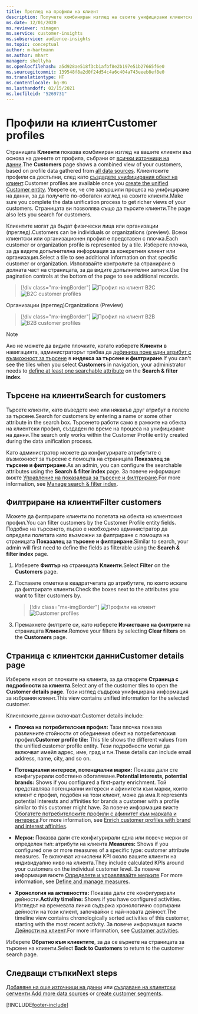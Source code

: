 ```yaml
---
title: Преглед на профили на клиент
description: Получете комбиниран изглед на своите унифицирани клиентски данни.
ms.date: 12/01/2020
ms.reviewer: nimagen
ms.service: customer-insights
ms.subservice: audience-insights
ms.topic: conceptual
author: m-hartmann
ms.author: mhart
manager: shellyha
ms.openlocfilehash: a5d928ae518f3cb1afbf8e2b197e51b27665f6e0
ms.sourcegitcommit: 139548f8a2d0f24d54c4a6c404a743eeeb8ef8e0
ms.translationtype: HT
ms.contentlocale: bg-BG
ms.lasthandoff: 02/15/2021
ms.locfileid: "5269731"
---
```

# <a name="customer-profiles"></a><span data-ttu-id="08022-103">Профили на клиент</span><span class="sxs-lookup"><span data-stu-id="08022-103">Customer profiles</span></span>

<span data-ttu-id="08022-104">Страницата **Клиенти** показва комбиниран изглед на вашите клиенти въз основа на данните от профила, събрани от [всички източници на данни](data-sources.md).</span><span class="sxs-lookup"><span data-stu-id="08022-104">The **Customers** page shows a combined view of your customers, based on profile data gathered from [all data sources](data-sources.md).</span></span> <span data-ttu-id="08022-105">Клиентските профили са достъпни, след като [създадете унифицирания обект на клиент](data-unification.md).</span><span class="sxs-lookup"><span data-stu-id="08022-105">Customer profiles are available once you [create the unified Customer entity](data-unification.md).</span></span> <span data-ttu-id="08022-106">Уверете се, че сте завършили процеса на унифициране на данни, за да получите по-обогатен изглед на своите клиенти.</span><span class="sxs-lookup"><span data-stu-id="08022-106">Make sure you complete the data unification process to get richer views of your customers.</span></span> <span data-ttu-id="08022-107">Страницата ви позволява също да търсите клиенти.</span><span class="sxs-lookup"><span data-stu-id="08022-107">The page also lets you search for customers.</span></span>

<span data-ttu-id="08022-108">Клиентите могат да бъдат физически лица или организации (преглед).</span><span class="sxs-lookup"><span data-stu-id="08022-108">Customers can be individuals or organizations (preview).</span></span> <span data-ttu-id="08022-109">Всеки клиентски или организационен профил е представен с плочка.</span><span class="sxs-lookup"><span data-stu-id="08022-109">Each customer or organization profile is represented by a tile.</span></span> <span data-ttu-id="08022-110">Изберете плочка, за да видите допълнителна информация за конкретния клиент или организация.</span><span class="sxs-lookup"><span data-stu-id="08022-110">Select a tile to see additional information on that specific customer or organization.</span></span> <span data-ttu-id="08022-111">Използвайте контролите за страниране в долната част на страницата, за да видите допълнителни записи.</span><span class="sxs-lookup"><span data-stu-id="08022-111">Use the pagination controls at the bottom of the page to see additional records.</span></span>

> [!div class="mx-imgBorder"] 
> <span data-ttu-id="08022-112">![Профил на клиент B2C](media/profiles-customers.png "Профил на клиент B2C")</span><span class="sxs-lookup"><span data-stu-id="08022-112">![B2C customer profiles](media/profiles-customers.png "B2C customer profiles")</span></span>

<span data-ttu-id="08022-113">Организации (преглед)</span><span class="sxs-lookup"><span data-stu-id="08022-113">Organizations (Preview)</span></span>
> [!div class="mx-imgBorder"] 
> <span data-ttu-id="08022-114">![Профил на клиент B2B](media/profile-customers-b2b.png "Профил на клиент B2B")</span><span class="sxs-lookup"><span data-stu-id="08022-114">![B2B customer profiles](media/profile-customers-b2b.png "B2B customer profiles")</span></span>

> [!NOTE]
> <span data-ttu-id="08022-115">Ако не можете да видите плочките, когато изберете **Клиенти** в навигацията, администраторът трябва да [дефинира поне един атрибут с възможност за търсене](search-filter-index.md) в **индекса за търсене и филтриране**.</span><span class="sxs-lookup"><span data-stu-id="08022-115">If you can't see the tiles when you select **Customers** in navigation, your administrator needs to [define at least one searchable attribute](search-filter-index.md) on the **Search & filter index**.</span></span>

## <a name="search-for-customers"></a><span data-ttu-id="08022-116">Търсене на клиенти</span><span class="sxs-lookup"><span data-stu-id="08022-116">Search for customers</span></span>

<span data-ttu-id="08022-117">Търсете клиенти, като въведете име или някакъв друг атрибут в полето за търсене.</span><span class="sxs-lookup"><span data-stu-id="08022-117">Search for customers by entering a name or some other attribute in the search box.</span></span> <span data-ttu-id="08022-118">Търсенето работи само в рамките на обекта на клиентски профил, създаден по време на процеса на унифициране на данни.</span><span class="sxs-lookup"><span data-stu-id="08022-118">The search only works within the Customer Profile entity created during the data unification process.</span></span>

<span data-ttu-id="08022-119">Като администратор можете да конфигурирате атрибутите с възможност за търсене с помощта на страницата **Показалец за търсене и филтриране**.</span><span class="sxs-lookup"><span data-stu-id="08022-119">As an admin, you can configure the searchable attributes using the **Search & filter index** page.</span></span> <span data-ttu-id="08022-120">За повече информация вижте [Управление на показалеца за търсене и филтриране](search-filter-index.md).</span><span class="sxs-lookup"><span data-stu-id="08022-120">For more information, see [Manage search & filter index](search-filter-index.md).</span></span>

## <a name="filter-customers"></a><span data-ttu-id="08022-121">Филтриране на клиенти</span><span class="sxs-lookup"><span data-stu-id="08022-121">Filter customers</span></span>

<span data-ttu-id="08022-122">Можете да филтрирате клиенти по полетата на обекта на клиентския профил.</span><span class="sxs-lookup"><span data-stu-id="08022-122">You can filter customers by the Customer Profile entity fields.</span></span> <span data-ttu-id="08022-123">Подобно на търсенето, първо е необходимо администратор да определи полетата като възможни за филтриране с помощта на страницата **Показалец за търсене и филтриране**.</span><span class="sxs-lookup"><span data-stu-id="08022-123">Similar to search, your admin will first need to define the fields as filterable using the **Search & filter index** page.</span></span>

1. <span data-ttu-id="08022-124">Изберете **Филтър** на страницата **Клиенти**.</span><span class="sxs-lookup"><span data-stu-id="08022-124">Select **Filter** on the **Customers** page.</span></span>

2. <span data-ttu-id="08022-125">Поставете отметки в квадратчетата до атрибутите, по които искате да филтрирате клиенти.</span><span class="sxs-lookup"><span data-stu-id="08022-125">Check the boxes next to the attributes you want to filter customers by.</span></span>

   > [!div class="mx-imgBorder"] 
   > <span data-ttu-id="08022-126">![Профили на клиент](media/profiles-customers3.png "Профили на клиент")</span><span class="sxs-lookup"><span data-stu-id="08022-126">![Customer profiles](media/profiles-customers3.png "Customer profiles")</span></span>

3. <span data-ttu-id="08022-127">Премахнете филтрите си, като изберете **Изчистване на филтрите** на страницата **Клиенти**.</span><span class="sxs-lookup"><span data-stu-id="08022-127">Remove your filters by selecting **Clear filters** on the **Customers** page.</span></span>

##  <a name="customer-details-page"></a><span data-ttu-id="08022-128">Страница с клиентски данни</span><span class="sxs-lookup"><span data-stu-id="08022-128">Customer details page</span></span>

<span data-ttu-id="08022-129">Изберете някоя от плочките на клиента, за да отворите **Страница с подробности за клиента**.</span><span class="sxs-lookup"><span data-stu-id="08022-129">Select any of the customer tiles to open the **Customer details page**.</span></span> <span data-ttu-id="08022-130">Този изглед съдържа унифицирана информация за избрания клиент.</span><span class="sxs-lookup"><span data-stu-id="08022-130">This view contains unified information for the selected customer.</span></span>

<span data-ttu-id="08022-131">Клиентските данни включват:</span><span class="sxs-lookup"><span data-stu-id="08022-131">Customer details include:</span></span>

-   <span data-ttu-id="08022-132">**Плочка на потребителския профил:** Тази плочка показва различните стойности от обединения обект на потребителския профил.</span><span class="sxs-lookup"><span data-stu-id="08022-132">**Customer profile tile:** This tile shows the different values from the unified customer profile entity.</span></span> <span data-ttu-id="08022-133">Тези подробности могат да включват имейл адрес, име, град и т.н.</span><span class="sxs-lookup"><span data-stu-id="08022-133">These details can include email address, name, city, and so on.</span></span> 

-   <span data-ttu-id="08022-134">**Потенциални интереси, потенциални марки:** Показва дали сте конфигурирали собствено обогатяване.</span><span class="sxs-lookup"><span data-stu-id="08022-134">**Potential interests, potential brands:** Shows if you configured a first-party enrichment.</span></span> <span data-ttu-id="08022-135">Той представлява потенциални интереси и афинитети към марки, които клиент с профил, подобен на този клиент, може да има.</span><span class="sxs-lookup"><span data-stu-id="08022-135">It represents potential interests and affinities for brands a customer with a profile similar to this customer might have.</span></span> <span data-ttu-id="08022-136">За повече информация вижте [Обогатете потребителските профили с афинитет към марката и интереса](enrichment-microsoft-graph.md).</span><span class="sxs-lookup"><span data-stu-id="08022-136">For more information, see [Enrich customer profiles with brand and interest affinities](enrichment-microsoft-graph.md).</span></span>

-   <span data-ttu-id="08022-137">**Мерки:** Показва дали сте конфигурирали една или повече мерки от определен тип: атрибути на клиента.</span><span class="sxs-lookup"><span data-stu-id="08022-137">**Measures:** Shows if you configured one or more measures of a specific type: customer attribute measures.</span></span> <span data-ttu-id="08022-138">Те включват изчислени KPI около вашите клиенти на индивидуално ниво на клиента.</span><span class="sxs-lookup"><span data-stu-id="08022-138">They include calculated KPIs around your customers on the individual customer level.</span></span> <span data-ttu-id="08022-139">За повече информация вижте [Определете и управлявайте мерките](measures.md).</span><span class="sxs-lookup"><span data-stu-id="08022-139">For more information, see [Define and manage measures](measures.md).</span></span>

-   <span data-ttu-id="08022-140">**Хронология на активността:** Показва дали сте конфигурирали дейности.</span><span class="sxs-lookup"><span data-stu-id="08022-140">**Activity timeline:** Shows if you have configured activities.</span></span> <span data-ttu-id="08022-141">Изгледът на времевата линия съдържа хронологично сортирани дейности на този клиент, започвайки с най-новата дейност.</span><span class="sxs-lookup"><span data-stu-id="08022-141">The timeline view contains chronologically sorted activities of this customer, starting with the most recent activity.</span></span> <span data-ttu-id="08022-142">За повече информация вижте [Дейности на клиент](activities.md).</span><span class="sxs-lookup"><span data-stu-id="08022-142">For more information, see [Customer activities](activities.md).</span></span>

<span data-ttu-id="08022-143">Изберете **Обратно към клиентите**, за да се върнете на страницата за търсене на клиенти.</span><span class="sxs-lookup"><span data-stu-id="08022-143">Select **Back to Customers** to return to the customer search page.</span></span>

## <a name="next-steps"></a><span data-ttu-id="08022-144">Следващи стъпки</span><span class="sxs-lookup"><span data-stu-id="08022-144">Next steps</span></span>

<span data-ttu-id="08022-145">[Добавяне на още източници на данни](data-sources.md) или [създаване на клиентски сегменти](segments.md).</span><span class="sxs-lookup"><span data-stu-id="08022-145">[Add more data sources](data-sources.md) or [create customer segments](segments.md).</span></span>


[!INCLUDE[footer-include](../includes/footer-banner.md)]